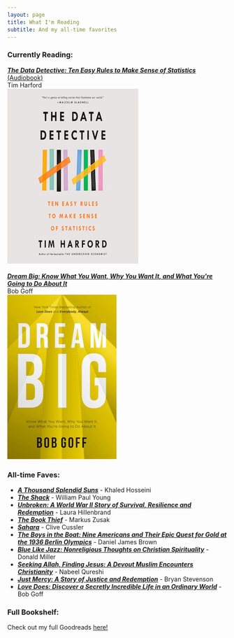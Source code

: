 ```yaml
---
layout: page
title: What I'm Reading
subtitle: And my all-time favorites
---
```


### Currently Reading:

[**_The Data Detective: Ten Easy Rules to Make Sense of Statistics_** (Audiobook)](https://www.goodreads.com/book/show/57897475-the-data-detective)
\
Tim Harford
\
![Cover of The Data Detective by Tim Harford](assets/img/read-img/data-detective.jpg)
\
\
[**_Dream Big: Know What You Want, Why You Want It, and What You're Going to Do About It_**](https://www.goodreads.com/book/show/48856840-dream-big)
\
Bob Goff
\
![Cover of Dream Big by Bob Goff](assets/img/read-img/dream-big.jpg)



### All-time Faves:
- [**_A Thousand Splendid Suns_**](https://www.goodreads.com/book/show/128029.A_Thousand_Splendid_Suns) - Khaled Hosseini
- [**_The Shack_**](https://www.goodreads.com/book/show/1812457.The_Shack) - William Paul Young
- [**_Unbroken: A World War II Story of Survival, Resilience and Redemption_**](https://www.goodreads.com/book/show/8664353-unbroken) - Laura Hillenbrand
- [**_The Book Thief_**](https://www.goodreads.com/book/show/19063.The_Book_Thief) - Markus Zusak
- [**_Sahara_**](https://www.goodreads.com/book/show/41716.Sahara) - Clive Cussler
- [**_The Boys in the Boat: Nine Americans and Their Epic Quest for Gold at the 1936 Berlin Olympics_**](https://www.goodreads.com/book/show/16158509-the-boys-in-the-boat) - Daniel James Brown
- [**_Blue Like Jazz: Nonreligious Thoughts on Christian Spirituality_**](https://www.goodreads.com/book/show/7214.Blue_Like_Jazz) - Donald Miller
- [**_Seeking Allah, Finding Jesus: A Devout Muslim Encounters Christianity_**](https://www.goodreads.com/book/show/18289396-seeking-allah-finding-jesus) - Nabeel Qureshi
- [**_Just Mercy: A Story of Justice and Redemption_**](https://www.goodreads.com/book/show/20342617-just-mercy) - Bryan Stevenson
- [**_Love Does: Discover a Secretly Incredible Life in an Ordinary World_**](https://www.goodreads.com/book/show/13497505-love-does) - Bob Goff

### Full Bookshelf:
Check out my full Goodreads [here!](https://www.goodreads.com/user/show/51852298-brett-dickinson)
